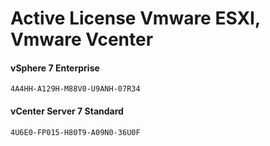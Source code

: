 # Active License Vmware ESXI, Vmware Vcenter


#### vSphere 7 Enterprise

`4A4HH-A129H-M88V0-U9ANH-07R34`

#### vCenter Server 7 Standard

`4U6E0-FP015-H80T9-A09N0-36U0F`
